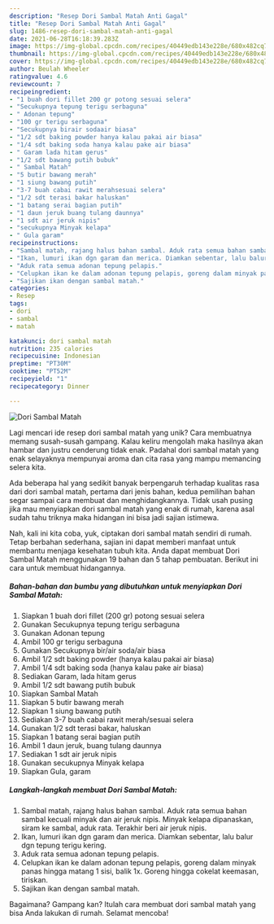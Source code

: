 ```yaml
---
description: "Resep Dori Sambal Matah Anti Gagal"
title: "Resep Dori Sambal Matah Anti Gagal"
slug: 1486-resep-dori-sambal-matah-anti-gagal
date: 2021-06-28T16:18:39.283Z
image: https://img-global.cpcdn.com/recipes/40449edb143e228e/680x482cq70/dori-sambal-matah-foto-resep-utama.jpg
thumbnail: https://img-global.cpcdn.com/recipes/40449edb143e228e/680x482cq70/dori-sambal-matah-foto-resep-utama.jpg
cover: https://img-global.cpcdn.com/recipes/40449edb143e228e/680x482cq70/dori-sambal-matah-foto-resep-utama.jpg
author: Beulah Wheeler
ratingvalue: 4.6
reviewcount: 7
recipeingredient:
- "1 buah dori fillet 200 gr potong sesuai selera"
- "Secukupnya tepung terigu serbaguna"
- " Adonan tepung"
- "100 gr terigu serbaguna"
- "Secukupnya birair sodaair biasa"
- "1/2 sdt baking powder hanya kalau pakai air biasa"
- "1/4 sdt baking soda hanya kalau pake air biasa"
- " Garam lada hitam gerus"
- "1/2 sdt bawang putih bubuk"
- " Sambal Matah"
- "5 butir bawang merah"
- "1 siung bawang putih"
- "3-7 buah cabai rawit merahsesuai selera"
- "1/2 sdt terasi bakar haluskan"
- "1 batang serai bagian putih"
- "1 daun jeruk buang tulang daunnya"
- "1 sdt air jeruk nipis"
- "secukupnya Minyak kelapa"
- " Gula garam"
recipeinstructions:
- "Sambal matah, rajang halus bahan sambal. Aduk rata semua bahan sambal kecuali minyak dan air jeruk nipis. Minyak kelapa dipanaskan, siram ke sambal, aduk rata. Terakhir beri air jeruk nipis."
- "Ikan, lumuri ikan dgn garam dan merica. Diamkan sebentar, lalu balur dgn tepung terigu kering."
- "Aduk rata semua adonan tepung pelapis."
- "Celupkan ikan ke dalam adonan tepung pelapis, goreng dalam minyak panas hingga matang 1 sisi, balik 1x. Goreng hingga cokelat keemasan, tiriskan."
- "Sajikan ikan dengan sambal matah."
categories:
- Resep
tags:
- dori
- sambal
- matah

katakunci: dori sambal matah 
nutrition: 235 calories
recipecuisine: Indonesian
preptime: "PT30M"
cooktime: "PT52M"
recipeyield: "1"
recipecategory: Dinner

---
```



![Dori Sambal Matah](https://img-global.cpcdn.com/recipes/40449edb143e228e/680x482cq70/dori-sambal-matah-foto-resep-utama.jpg)

Lagi mencari ide resep dori sambal matah yang unik? Cara membuatnya memang susah-susah gampang. Kalau keliru mengolah maka hasilnya akan hambar dan justru cenderung tidak enak. Padahal dori sambal matah yang enak selayaknya mempunyai aroma dan cita rasa yang mampu memancing selera kita.



Ada beberapa hal yang sedikit banyak berpengaruh terhadap kualitas rasa dari dori sambal matah, pertama dari jenis bahan, kedua pemilihan bahan segar sampai cara membuat dan menghidangkannya. Tidak usah pusing jika mau menyiapkan dori sambal matah yang enak di rumah, karena asal sudah tahu triknya maka hidangan ini bisa jadi sajian istimewa.


Nah, kali ini kita coba, yuk, ciptakan dori sambal matah sendiri di rumah. Tetap berbahan sederhana, sajian ini dapat memberi manfaat untuk membantu menjaga kesehatan tubuh kita. Anda dapat membuat Dori Sambal Matah menggunakan 19 bahan dan 5 tahap pembuatan. Berikut ini cara untuk membuat hidangannya.

<!--inarticleads1-->

##### Bahan-bahan dan bumbu yang dibutuhkan untuk menyiapkan Dori Sambal Matah:

1. Siapkan 1 buah dori fillet (200 gr) potong sesuai selera
1. Gunakan Secukupnya tepung terigu serbaguna
1. Gunakan  Adonan tepung
1. Ambil 100 gr terigu serbaguna
1. Gunakan Secukupnya bir/air soda/air biasa
1. Ambil 1/2 sdt baking powder (hanya kalau pakai air biasa)
1. Ambil 1/4 sdt baking soda (hanya kalau pake air biasa)
1. Sediakan  Garam, lada hitam gerus
1. Ambil 1/2 sdt bawang putih bubuk
1. Siapkan  Sambal Matah
1. Siapkan 5 butir bawang merah
1. Siapkan 1 siung bawang putih
1. Sediakan 3-7 buah cabai rawit merah/sesuai selera
1. Gunakan 1/2 sdt terasi bakar, haluskan
1. Siapkan 1 batang serai bagian putih
1. Ambil 1 daun jeruk, buang tulang daunnya
1. Sediakan 1 sdt air jeruk nipis
1. Gunakan secukupnya Minyak kelapa
1. Siapkan  Gula, garam




<!--inarticleads2-->

##### Langkah-langkah membuat Dori Sambal Matah:

1. Sambal matah, rajang halus bahan sambal. Aduk rata semua bahan sambal kecuali minyak dan air jeruk nipis. Minyak kelapa dipanaskan, siram ke sambal, aduk rata. Terakhir beri air jeruk nipis.
1. Ikan, lumuri ikan dgn garam dan merica. Diamkan sebentar, lalu balur dgn tepung terigu kering.
1. Aduk rata semua adonan tepung pelapis.
1. Celupkan ikan ke dalam adonan tepung pelapis, goreng dalam minyak panas hingga matang 1 sisi, balik 1x. Goreng hingga cokelat keemasan, tiriskan.
1. Sajikan ikan dengan sambal matah.




Bagaimana? Gampang kan? Itulah cara membuat dori sambal matah yang bisa Anda lakukan di rumah. Selamat mencoba!
